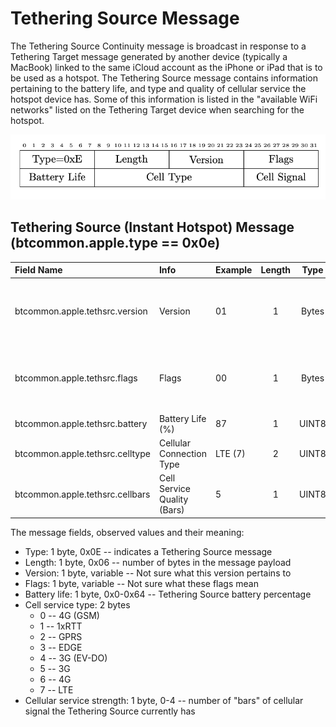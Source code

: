 <h1>Tethering Source Message</h1>

<p> The Tethering Source Continuity message is broadcast in response to a
Tethering Target message generated by another device (typically a MacBook)
linked to the same iCloud account as the iPhone or iPad that is to be used as a
hotspot. The Tethering Source message contains information pertaining to the
battery life, and type and quality of cellular service the hotspot device
has. Some of this information is listed in the "available WiFi networks" listed
on the Tethering Target device when searching for the hotspot.</p>

<div align="center">
<img src="/figs/tethering_source.png">
</div>

## Tethering Source (Instant Hotspot) Message (btcommon.apple.type == 0x0e)
| Field Name                                  | Info                         | Example                   |Length| Type  | Notes                            |
| :-------------------------------------------| :----------------------------|:--------------------------|:----:|:-----:|:--------------------------------:|
| btcommon.apple.tethsrc.version              | Version                      |     01                    |  1   | Bytes |Note sure what this pertains to   |
| btcommon.apple.tethsrc.flags                | Flags                        |     00                    |  1   | Bytes |Note sure what these flags mean   |
| btcommon.apple.tethsrc.battery              | Battery Life (%)             |     87                    |  1   | UINT8 |                                  |
| btcommon.apple.tethsrc.celltype             | Cellular Connection Type     |     LTE (7)               |  2   | UINT8 |                                  |
| btcommon.apple.tethsrc.cellbars             | Cell Service Quality (Bars)  |     5                     |  1   | UINT8 |                                  |


<p>The message fields, observed values and their meaning:</p>

<ul>
<li>
Type: 1 byte, 0x0E -- indicates a Tethering Source message
</li>
<li>
Length: 1 byte, 0x06 -- number of bytes in the message payload
</li>
<li>
Version: 1 byte, variable -- Not sure what this version pertains to
</li>
<li>
Flags: 1 byte, variable -- Not sure what these flags mean
 </li>
<li>
Battery life: 1 byte, 0x0-0x64 -- Tethering Source battery percentage 
</li>
<li>
Cell service type: 2 bytes
  <ul>
    <li>
        0 -- 4G (GSM)
    </li>
    <li>
        1 -- 1xRTT
    </li>
    <li>
        2 -- GPRS
    </li>
    <li>
        3 -- EDGE
    </li>
    <li>
        4 -- 3G (EV-DO)
    </li>
    <li>
        5 -- 3G
    </li>
    <li>
        6 -- 4G
    </li>
    <li>
        7 -- LTE
    </li>
  </ul>
</li>
<li>
Cellular service strength: 1 byte, 0-4 -- number of "bars" of cellular signal
the Tethering Source currently has
</li>
</ul>
